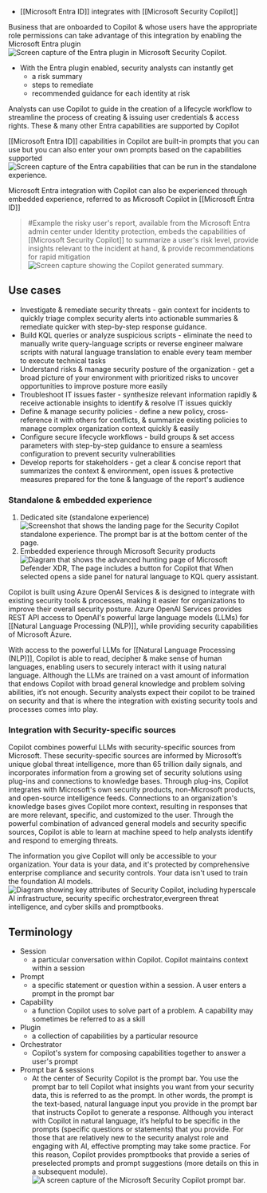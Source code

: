 - [[Microsoft Entra ID]] integrates with [[Microsoft Security Copilot]]

Business that are onboarded to Copilot & whose users have the appropriate role permissions can take advantage of this integration by enabling the Microsoft Entra plugin
![Screen capture of the Entra plugin in Microsoft Security Copilot.](https://learn.microsoft.com/en-us/training/wwl-sci/describe-identity-protection-governance-capabilities/media/entra-plugin.png)
- With the Entra plugin enabled, security analysts can instantly get 
	- a risk summary
	- steps to remediate
	- recommended guidance for each identity at risk

Analysts can use Copilot to guide in the creation of a lifecycle workflow to streamline the process of creating & issuing user credentials & access rights. These & many other Entra capabilities are supported by Copilot

[[Microsoft Entra ID]] capabilities in Copilot are built-in prompts that you can use but you can also enter your own prompts based on the capabilities supported![Screen capture of the Entra capabilities that can be run in the standalone experience.](https://learn.microsoft.com/en-us/training/wwl-sci/describe-identity-protection-governance-capabilities/media/entra-skills.png)

Microsoft Entra integration with Copilot can also be experienced through embedded experience, referred to as Microsoft Copilot in [[Microsoft Entra ID]]

> #Example the risky user's report, available from the Microsoft Entra admin center under Identity protection, embeds the capabilities of [[Microsoft Security Copilot]] to summarize a user's risk level, provide insights relevant to the incident at hand, & provide recommendations for rapid mitigation
![Screen capture showing the Copilot generated summary.](https://learn.microsoft.com/en-us/training/wwl-sci/describe-identity-protection-governance-capabilities/media/entra-risky-users-summarize-v2.png)
## Use cases
- Investigate & remediate security threats - gain context for incidents to quickly triage complex security alerts into actionable summaries & remediate quicker with step-by-step response guidance.
- Build KQL queries or analyze suspicious scripts - eliminate the need to manually write query-language scripts or reverse engineer malware scripts with natural language translation to enable every team member to execute technical tasks
- Understand risks & manage security posture of the organization - get a broad picture of your environment with prioritized risks to uncover opportunities to improve posture more easily
- Troubleshoot IT issues faster - synthesize relevant information rapidly & receive actionable insights to identify & resolve IT issues quickly
- Define & manage security policies - define a new policy, cross-reference it with others for conflicts, & summarize existing policies to manage complex organization context quickly & easily
- Configure secure lifecycle workflows - build groups & set access parameters with step-by-step guidance to ensure a seamless configuration to prevent security vulnerabilities
- Develop reports for stakeholders - get a clear & concise report that summarizes the context & environment, open issues & protective measures prepared for the tone & language of the report's audience
### Standalone & embedded experience
1. Dedicated site (standalone experience)![Screenshot that shows the landing page for the Security Copilot standalone experience. The prompt bar is at the bottom center of the page.](https://learn.microsoft.com/en-us/training/wwl-sci/security-copilot-getting-started/media/copilot-landing-page-prompt-bar.png)
2. Embedded experience through Microsoft Security products![Diagram that shows the advanced hunting page of Microsoft Defender XDR, The page includes a button for Copilot that When selected opens a side panel for natural language to KQL query assistant.](https://learn.microsoft.com/en-us/training/wwl-sci/security-copilot-getting-started/media/security-copilot-embedded-m365-xdr-v3.png)

Copilot is built using Azure OpenAI Services & is designed to integrate with existing security tools & processes, making it easier for organizations to improve their overall security posture. Azure OpenAI Services provides REST API access to OpenAI's powerful large language models (LLMs) for [[Natural Language Processing (NLP)]], while providing security capabilities of Microsoft Azure.

With access to the powerful LLMs for [[Natural Language Processing (NLP)]], Copilot is able to read, decipher & make sense of human languages, enabling users to securely interact with it using natural language. Although the LLMs are trained on a vast amount of information that endows Copilot with broad general knowledge and problem solving abilities, it’s not enough. Security analysts expect their copilot to be trained on security and that is where the integration with existing security tools and processes comes into play.
### Integration with Security-specific sources
Copilot combines powerful LLMs with security-specific sources from Microsoft. These security-specific sources are informed by Microsoft’s unique global threat intelligence, more than 65 trillion daily signals, and incorporates information from a growing set of security solutions using plug-ins and connections to knowledge bases. Through plug-ins, Copilot integrates with Microsoft's own security products, non-Microsoft products, and open-source intelligence feeds. Connections to an organization's knowledge bases gives Copilot more context, resulting in responses that are more relevant, specific, and customized to the user. Through the powerful combination of advanced general models and security specific sources, Copilot is able to learn at machine speed to help analysts identify and respond to emerging threats.

The information you give Copilot will only be accessible to your organization. Your data is your data, and it's protected by comprehensive enterprise compliance and security controls. Your data isn't used to train the foundation AI models.![Diagram showing key attributes of Security Copilot, including hyperscale AI infrastructure, security specific orchestrator,evergreen threat intelligence, and cyber skills and promptbooks.](https://learn.microsoft.com/en-us/training/wwl-sci/security-copilot-getting-started/media/security-copilot-v2.png)
## Terminology
- Session
	- a particular conversation within Copilot. Copilot maintains context within a session
- Prompt
	- a specific statement or question within a session. A user enters a prompt in the prompt bar
- Capability
	- a function Copilot uses to solve part of a problem. A capability may sometimes be referred to as a skill
- Plugin
	- a collection of capabilities by a particular resource
- Orchestrator
	- Copilot's system for composing capabilities together to answer a user's prompt
- Prompt bar & sessions
	- At the center of Security Copilot is the prompt bar. You use the prompt bar to tell Copilot what insights you want from your security data, this is referred to as the prompt. In other words, the prompt is the text-based, natural language input you provide in the prompt bar that instructs Copilot to generate a response. Although you interact with Copilot in natural language, it’s helpful to be specific in the prompts (specific questions or statements) that you provide. For those that are relatively new to the security analyst role and engaging with AI, effective prompting may take some practice. For this reason, Copilot provides promptbooks that provide a series of preselected prompts and prompt suggestions (more details on this in a subsequent module).![A screen capture of the Microsoft Security Copilot prompt bar.](https://learn.microsoft.com/en-us/training/wwl-sci/security-copilot-getting-started/media/prompt-bar-new.png)
